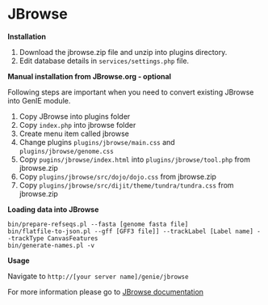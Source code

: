 # JBrowse

**Installation**

1. Download the jbrowse.zip file and unzip into plugins directory.
2. Edit database details in `services/settings.php` file.

**Manual installation from JBrowse.org - optional**

Following steps are important when you need to convert existing JBrowse into GenIE module.

1. Copy JBrowse into plugins folder
2. Copy `index.php` into jbrowse folder
3. Create menu item called jbrowse
4. Change plugins `plugins/jbrowse/main.css` and `plugins/jbrowse/genome.css`
5. Copy `pugins/jbrowse/index.html` into `plugins/jbrowse/tool.php` from jbrowse.zip
6. Copy `plugins/jbrowse/src/dojo/dojo.css` from jbrowse.zip
7. Copy `plugins/jbrowse/src/dijit/theme/tundra/tundra.css` from jbrowse.zip

**Loading data into JBrowse**

```text
bin/prepare-refseqs.pl --fasta [genome fasta file]
bin/flatfile-to-json.pl --gff [GFF3 file]] --trackLabel [Label name] --trackType CanvasFeatures
bin/generate-names.pl -v
```

**Usage**

Navigate to `http://[your server name]/genie/jbrowse`

For more information please go to [JBrowse documentation](http://gmod.org/wiki/JBrowse_Configuration_Guide)

